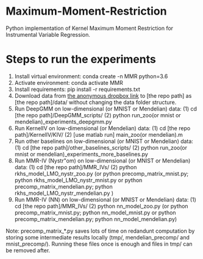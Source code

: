 # Maximum-Moment-Restriction
Python implementation of Kernel Maximum Moment Restriction for Instrumental Variable Regression.

# Steps to run the experiments
1. Install virtual environment: conda create -n MMR python=3.6
2. Activate environment: conda activate MMR
3. Install requirements: pip install -r requirements.txt
4. Download data from [the anonymous dropbox link](https://www.dropbox.com/sh/qxyh1ixpaceywf7/AAAk04Ls2VMDn0dqhn-4CSm-a?dl=0) to [the repo path] as [the repo path]/data/ without changing the data folder structure.
5. Run DeepGMM on low-dimensional (or MNIST or Mendelian) data: (1) cd [the repo path]/DeepGMM_scripts/ (2) python run_zoo(or mnist or mendelian)_experiments_deepgmm.py 
6. Run KernelIV on low-dimensional (or Mendelian) data: (1) cd [the repo path]/KernelIV/KIV/ (2) [use matlab run] main_zoo(or mendelian).m
7. Run other baselines on low-dimensional (or MNIST or Mendelian) data: (1) cd [the repo path]/other_baselines_scripts/ (2) python run_zoo(or mnist or mendelian)_experiments_more_baselines.py
8. Run MMR-IV (Nystr\"om) on low-dimensional (or MNIST or Mendelian) data: (1) cd [the repo path]/MMR_IVs/ (2) python rkhs_model_LMO_nystr_zoo.py (or python precomp_matrix_mnist.py; python rkhs_model_LMO_nystr_mnist.py or python precomp_matrix_mendelian.py; python rkhs_model_LMO_nystr_mendelian.py )
9. Run MMR-IV (NN) on low-dimensional (or MNIST or Mendelian) data: (1) cd [the repo path]/MMR_IVs/ (2) python nn_model_zoo.py (or python precomp_matrix_mnist.py; python nn_model_mnist.py or python precomp_matrix_mendelian.py; python nn_model_mendelian.py)

Note: precomp_matrix_*.py saves lots of time on redandunt computation by storing some intermediate results locally (tmp/, mendelian_precomp/ and mnist_precomp/). Running these files once is enough and files in tmp/ can be removed after.
